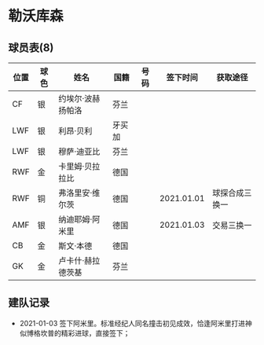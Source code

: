 # 勒沃库森

## 球员表(8)

位置|球色|姓名|国籍|号码|签下时间|获取途径
----|----|----|----|-----|-------|--------
CF|银|约埃尔·波赫扬帕洛|芬兰|||
LWF|银|利昂·贝利|牙买加|||
LWF|银|穆萨·迪亚比|芬兰|||
RWF|金|卡里姆·贝拉拉比|德国|||
RWF|铜|弗洛里安·维尔茨|德国||2021.01.01|球探合成三换一
AMF|银|纳迪耶姆·阿米里|德国||2021.01.03|交易三换一
CB|金|斯文·本德|德国|||
GK|金|卢卡什·赫拉德茨基|芬兰|||

## 建队记录

- 2021-01-03 签下阿米里。标准经纪人同名撞击初见成效，恰逢阿米里打进神似博格坎普的精彩进球，直接签下；
